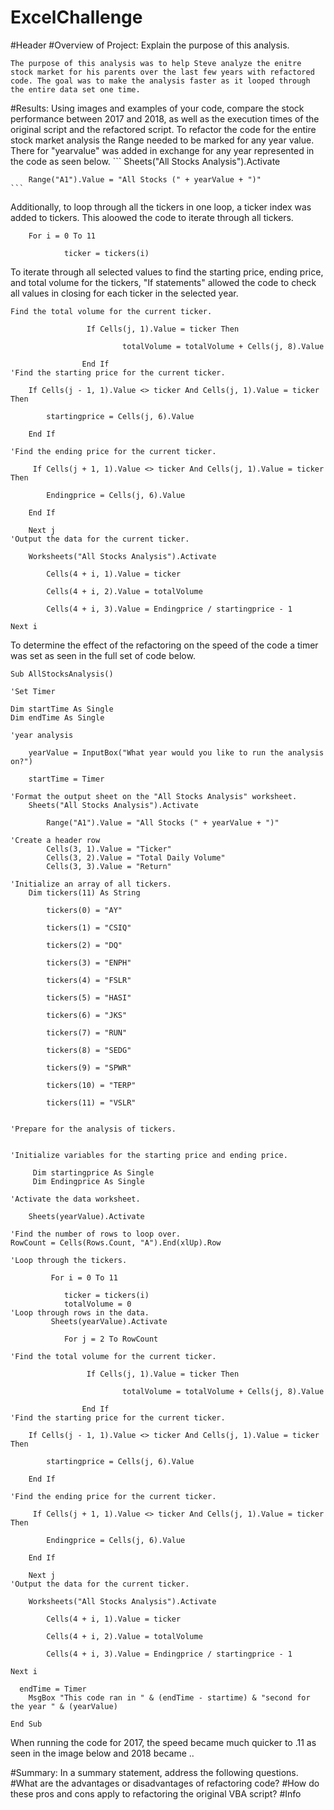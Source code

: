 # ExcelChallenge
#Header
#Overview of Project: Explain the purpose of this analysis.

    The purpose of this analysis was to help Steve analyze the enitre stock market for his parents over the last few years with refactored code. The goal was to make the analysis faster as it looped through the entire data set one time.

#Results: Using images and examples of your code, compare the stock performance between 2017 and 2018, as well as the execution times of the original script and the refactored script.
    To refactor the code for the entire stock market analysis the Range needed to be marked for any year value. There for "yearvalue" was added in exchange for any year represented in the code as seen below.
    ```
    Sheets("All Stocks Analysis").Activate
        
        Range("A1").Value = "All Stocks (" + yearValue + ")"
    ```
Additionally, to loop through all the tickers in one loop, a ticker index was added to tickers. This aloowed the code to iterate through all tickers. 
```
    For i = 0 To 11
        
            ticker = tickers(i)
```
To iterate through all selected values to find the starting price, ending price, and total volume for the tickers, "If statements" allowed the code to check all values in closing for each ticker in the selected year.
```
Find the total volume for the current ticker.

                 If Cells(j, 1).Value = ticker Then
        
                         totalVolume = totalVolume + Cells(j, 8).Value
        
                End If
'Find the starting price for the current ticker.

    If Cells(j - 1, 1).Value <> ticker And Cells(j, 1).Value = ticker Then
        
        startingprice = Cells(j, 6).Value
        
    End If
    
'Find the ending price for the current ticker.

     If Cells(j + 1, 1).Value <> ticker And Cells(j, 1).Value = ticker Then
        
        Endingprice = Cells(j, 6).Value
        
    End If
    
    Next j
'Output the data for the current ticker.

    Worksheets("All Stocks Analysis").Activate
    
        Cells(4 + i, 1).Value = ticker
        
        Cells(4 + i, 2).Value = totalVolume
        
        Cells(4 + i, 3).Value = Endingprice / startingprice - 1

Next i
```
To determine the effect of the refactoring on the speed of the code a timer was set as seen in the full set of code below.
```
Sub AllStocksAnalysis()

'Set Timer

Dim startTime As Single
Dim endTime As Single

'year analysis

    yearValue = InputBox("What year would you like to run the analysis on?")
    
    startTime = Timer
    
'Format the output sheet on the "All Stocks Analysis" worksheet.
    Sheets("All Stocks Analysis").Activate
        
        Range("A1").Value = "All Stocks (" + yearValue + ")"
        
'Create a header row
        Cells(3, 1).Value = "Ticker"
        Cells(3, 2).Value = "Total Daily Volume"
        Cells(3, 3).Value = "Return"

'Initialize an array of all tickers.
    Dim tickers(11) As String
    
        tickers(0) = "AY"
        
        tickers(1) = "CSIQ"
        
        tickers(2) = "DQ"
        
        tickers(3) = "ENPH"
        
        tickers(4) = "FSLR"
        
        tickers(5) = "HASI"
        
        tickers(6) = "JKS"
        
        tickers(7) = "RUN"
        
        tickers(8) = "SEDG"
        
        tickers(9) = "SPWR"
        
        tickers(10) = "TERP"
        
        tickers(11) = "VSLR"


'Prepare for the analysis of tickers.


'Initialize variables for the starting price and ending price.

     Dim startingprice As Single
     Dim Endingprice As Single
   
'Activate the data worksheet.

    Sheets(yearValue).Activate
    
'Find the number of rows to loop over.
RowCount = Cells(Rows.Count, "A").End(xlUp).Row

'Loop through the tickers.

         For i = 0 To 11
        
            ticker = tickers(i)
            totalVolume = 0
'Loop through rows in the data.
         Sheets(yearValue).Activate
         
            For j = 2 To RowCount
        
'Find the total volume for the current ticker.

                 If Cells(j, 1).Value = ticker Then
        
                         totalVolume = totalVolume + Cells(j, 8).Value
        
                End If
'Find the starting price for the current ticker.

    If Cells(j - 1, 1).Value <> ticker And Cells(j, 1).Value = ticker Then
        
        startingprice = Cells(j, 6).Value
        
    End If
    
'Find the ending price for the current ticker.

     If Cells(j + 1, 1).Value <> ticker And Cells(j, 1).Value = ticker Then
        
        Endingprice = Cells(j, 6).Value
        
    End If
    
    Next j
'Output the data for the current ticker.

    Worksheets("All Stocks Analysis").Activate
    
        Cells(4 + i, 1).Value = ticker
        
        Cells(4 + i, 2).Value = totalVolume
        
        Cells(4 + i, 3).Value = Endingprice / startingprice - 1

Next i
        
  endTime = Timer
    MsgBox "This code ran in " & (endTime - startime) & "second for the year " & (yearValue)
        
End Sub
```

When running the code for 2017, the speed became much quicker to .11 as seen in the image below and 2018 became ..

#Summary: In a summary statement, address the following questions.
#What are the advantages or disadvantages of refactoring code?
#How do these pros and cons apply to refactoring the original VBA script?
#Info

